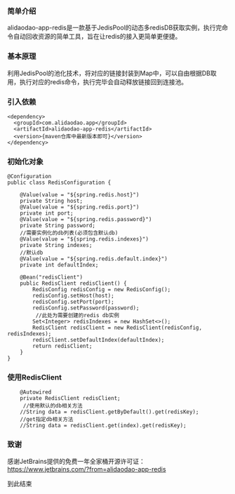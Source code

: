 ### 简单介绍
alidaodao-app-redis是一款基于JedisPool的动态多redisDB获取实例，执行完命令自动回收资源的简单工具，旨在让redis的接入更简单更便捷。

### 基本原理
利用JedisPool的池化技术，将对应的链接封装到Map中，可以自由根据DB取用，执行对应的redis命令，执行完毕会自动释放链接回到连接池。

### 引入依赖
```
<dependency>
  <groupId>com.alidaodao.app</groupId>
  <artifactId>alidaodao-app-redis</artifactId>
  <version>{maven仓库中最新版本即可}</version>
</dependency>
```

### 初始化对象

```
@Configuration
public class RedisConfiguration {

    @Value(value = "${spring.redis.host}")
    private String host;
    @Value(value = "${spring.redis.port}")
    private int port;
    @Value(value = "${spring.redis.password}")
    private String password;
    //需要实例化的db列表(必须包含默认db)
    @Value(value = "${spring.redis.indexes}")
    private String indexes;
    //默认db
    @Value(value = "${spring.redis.default.index}")
    private int defaultIndex;

    @Bean("redisClient")
    public RedisClient redisClient() {
        RedisConfig redisConfig = new RedisConfig();
        redisConfig.setHost(host);
        redisConfig.setPort(port);
        redisConfig.setPassword(password);
         //此处为需要创建的redis db实例
        Set<Integer> redisIndexes = new HashSet<>();
        RedisClient redisClient = new RedisClient(redisConfig, redisIndexes);
        redisClient.setDefaultIndex(defaultIndex);
        return redisClient;
    }
}
```

### 使用RedisClient

```
    @Autowired
    private RedisClient redisClient;
     //使用默认的db相关方法
    //String data = redisClient.getByDefault().get(redisKey);
    //get指定db相关方法
    //String data = redisClient.get(index).get(redisKey);
```

### 致谢
感谢JetBrains提供的免费一年全家桶开源许可证： https://www.jetbrains.com/?from=alidaodao-app-redis

到此结束
